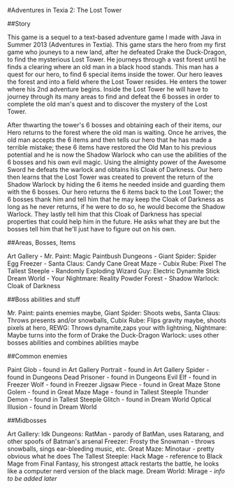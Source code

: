 ﻿#Adventures in Texia 2: The Lost Tower

##Story

This game is a sequel to a text-based adventure game I made with Java in Summer 2013 (Adventures in Textia). This game stars the hero from my first game who jouneys to a new land, after he defeated Drake the Duck-Dragon, to find the mysterious Lost Tower. He journeys through a vast forest until he finds a clearing where an old man in a black hood stands. This man has a quest for our hero, to find 6 special items inside the tower. Our hero leaves the forest and into a field where the Lost Tower resides. He enters the tower where his 2nd adventure begins. Inside the Lost Tower he will have to journey through  its many areas to find and defeat the 6 bosses in order to complete the old man's quest and to discover the mystery of the Lost Tower.

After thwarting the tower's 6 bosses and obtaining each of their items, our Hero returns to the forest where the old man is waiting. Once he arrives, the old man accepts the 6 items and then tells our hero that he has made a terrible mistake; these 6 items have restored the Old Man to his previous potential and he is now the Shadow Warlock who can use the abilities of the 6 bosses and his own evil magic. Using the almighty power of the Awesome Sword he defeats the warlock and obtains his Cloak of Darkness. Our hero then learns that the Lost Tower was created to prevent the return of the Shadow Warlock by hiding the 6 items he needed inside and guarding them with the 6 bosses. Our hero returns the 6 items back to the Lost Tower; the 6 bosses thank him and tell him that he may keep the Cloak of Darkness as long as he never returns, if he were to do so, he would become the Shadow Warlock. They lastly tell him that this Cloak of Darkness has special properties that could help him in the future. He asks what they are but the bosses tell him that he'll just have to figure out on his own.

##Areas, Bosses, Items

Art Gallery - Mr. Paint: Magic Paintbush
Dungeons - Giant Spider: Spider Egg
Freezer - Santa Claus: Candy Cane
Great Maze - Cubix Rube: Pixel
The Tallest Steeple - Randomly Exploding Wizard Guy: Electric Dynamite Stick
Dream World -  Your Nightmare: Reality Powder
Forest - Shadow Warlock: Cloak of Darkness

##Boss abilities and stuff

Mr. Paint: paints enemies maybe, 
Giant Spider: Shoots webs,
Santa Claus: Throws presents and/or snowballs, 
Cubix Rube: Flips gravity maybe, shoots pixels at hero,
REWG: Throws dynamite,zaps your with lightning, 
Nightmare: Maybe turns into the form of Drake the Duck-Dragon
Warlock: uses other bosses abilities and combines abilities maybe

##Common enemies

Paint Glob - found in Art Gallery
Portrait - found in Art Gallery
Spider - found in Dungeons
Dead Prisoner - found in Dungeons
Evil Elf - found in Freezer
Wolf - found in Freezer
Jigsaw Piece - found in Great Maze
Stone Golem - found in Great Maze
Mage - found in Tallest Steeple
Thunder Demon - found in Tallest Steeple
Glitch - found in Dream World
Optical Illusion - found in Dream World

##Midbosses

Art Gallery: Idk
Dungeons: RatMan - parody of BatMan, uses Ratarang, and other spoofs of Batman's arsenal
Freezer: Frosty the Snowman - throws snowballs, sings ear-bleeding music, etc.
Great Maze: Minotaur - pretty obvious what he does
The Tallest Steeple: Hack Mage - reference to Black Mage from Final Fantasy, his strongest attack restarts the battle, he looks like a computer nerd version of the black mage.
Dream World: Mirage - *info to be added later*



